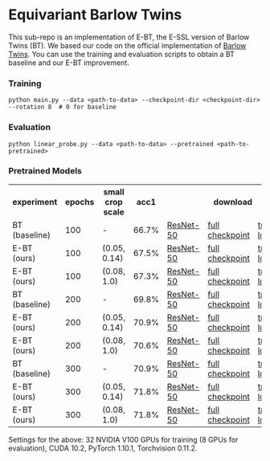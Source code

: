 # Equivariant Barlow Twins 

This sub-repo is an implementation of E-BT, the E-SSL version of Barlow Twins (BT).
We based our code on the official implementation of [Barlow Twins](https://github.com/facebookresearch/barlowtwins).
You can use the training and evaluation scripts to obtain a BT baseline and our E-BT improvement.

### Training
```
python main.py --data <path-to-data> --checkpoint-dir <checkpoint-dir> --rotation 8  # 0 for baseline
```

### Evaluation
```
python linear_probe.py --data <path-to-data> --pretrained <path-to-pretrained>
```

### Pretrained Models

<table>
  <tr>
    <th>experiment</th>
    <th>epochs</th>
    <th>small crop scale</th>
    <th>acc1</th>
    <th colspan="4">download</th>
  </tr>
  <tr>
    <td>BT (baseline)</td>
    <td>100</td>
    <td> - </td>
    <td> 66.7% </td>
    <td><a href="https://www.dropbox.com/s/kr0vuwgh824z74v/resnet50.pth">ResNet-50</a></td>
    <td><a href="https://www.dropbox.com/s/zyjacireqrlyj1j/checkpoint.pth">full checkpoint</a></td>
    <td><a href="https://www.dropbox.com/s/a2y2as699egx9tq/stats.txt">train logs</a></td>
    <td><a href="https://www.dropbox.com/s/7m575itcnkrohse/linear_probe.out">val logs</a></td>
  </tr>
  <tr>
    <td>E-BT (ours)</td>
    <td>100</td>
    <td>(0.05, 0.14) </td>
    <td>67.5%</td>
    <td><a href="https://www.dropbox.com/s/n59l1xsz8ze45f2/resnet50.pth">ResNet-50</a></td>
    <td><a href="https://www.dropbox.com/s/15t8omi4w218vfl/checkpoint.pth">full checkpoint</a></td>
    <td><a href="https://www.dropbox.com/s/0ss9k3y41jo3eb1/stats.txt">train logs</a></td>
    <td><a href="https://www.dropbox.com/s/2mugqmagg4uq1vy/linear_probe.out">val logs</a></td>
  </tr>
   <tr>
    <td>E-BT (ours)</td>
    <td>100</td>
    <td>(0.08, 1.0) </td>
    <td>67.3%</td>
    <td><a href="https://www.dropbox.com/s/tzxhhie8jz2imlm/resnet50.pth">ResNet-50</a></td>
    <td><a href="https://www.dropbox.com/s/q8wquss96nya6iq/checkpoint.pth">full checkpoint</a></td>
    <td><a href="https://www.dropbox.com/s/gyby21qqyu72a50/stats.txt">train logs</a></td>
    <td><a href="https://www.dropbox.com/s/6qnc4zz2ph567f3/linear_probe.out">val logs</a></td>
  </tr>
  <tr>
    <td>BT (baseline)</td>
    <td>200</td>
    <td> - </td>
    <td> 69.8% </td>
    <td><a href="https://www.dropbox.com/s/10bx6rfzbheyecs/resnet50.pth">ResNet-50</a></td>
    <td><a href="https://www.dropbox.com/s/vq6gh19hd909oan/checkpoint.pth">full checkpoint</a></td>    
    <td><a href="https://www.dropbox.com/s/ubcx5m30kr0459c/stats.txt">train logs</a></td>
    <td><a href="https://www.dropbox.com/s/ivqoco29dcr3uxi/linear_probe.out">val logs</a></td>
  </tr>
  <tr>
    <td>E-BT (ours)</td>
    <td>200</td>
    <td>(0.05, 0.14) </td>
    <td>70.9%</td>
    <td><a href="https://www.dropbox.com/s/uexnb6aug91v9xa/resnet50.pth">ResNet-50</a></td>
    <td><a href="https://www.dropbox.com/s/ymt3huvgupzes17/checkpoint.pth">full checkpoint</a></td>
    <td><a href="https://www.dropbox.com/s/iege8quvghc7fgd/stats.txt">train logs</a></td>
    <td><a href="https://www.dropbox.com/s/hdsc8mustvoxijr/linear_probe.out">val logs</a></td>
  </tr>
   <tr>
    <td>E-BT (ours)</td>
    <td>200</td>
    <td>(0.08, 1.0) </td>
    <td>70.6%</td>
    <td><a href="https://www.dropbox.com/s/07nftexd405psno/resnet50.pth">ResNet-50</a></td>
    <td><a href="https://www.dropbox.com/s/ucu1xbwvsyzx0l9/checkpoint.pth">full checkpoint</a></td>
    <td><a href="https://www.dropbox.com/s/jgb4olumk4u0dh2/stats.txt">train logs</a></td>
    <td><a href="https://www.dropbox.com/s/6szqzmyfqzped97/linear_probe.out">val logs</a></td>
  </tr>
  <tr>
    <td>BT (baseline)</td>
    <td>300</td>
    <td> - </td>
    <td> 70.9% </td>
    <td><a href="https://www.dropbox.com/s/nt0u90z9t1s02yn/resnet50.pth">ResNet-50</a></td>
    <td><a href="https://www.dropbox.com/s/5c5tmvy8mshnngf/checkpoint.pth">full checkpoint</a></td>    
    <td><a href="https://www.dropbox.com/s/kacdhh1kqhzkznn/stats.txt">train logs</a></td>
    <td><a href="https://www.dropbox.com/s/zcxfpwt3rn5tot0/linear_probe.out">val logs</a></td>
  </tr>
  <tr>
    <td>E-BT (ours)</td>
    <td>300</td>
    <td>(0.05, 0.14) </td>
    <td>71.8%</td>
    <td><a href="https://www.dropbox.com/s/o8f992wijz594gy/resnet50.pth">ResNet-50</a></td>
    <td><a href="https://www.dropbox.com/s/12uxwxz912mfzzz/checkpoint.pth">full checkpoint</a></td>    
    <td><a href="https://www.dropbox.com/s/nxopboudhqq4sje/stats.txt">train logs</a></td>
    <td><a href="https://www.dropbox.com/s/m21httg21guhzgl/linear_probe.out">val logs</a></td>
  </tr>
   <tr>
    <td>E-BT (ours)</td>
    <td>300</td>
    <td>(0.08, 1.0) </td>
    <td>71.8%</td>
    <td><a href="https://www.dropbox.com/s/sc6emjmg2ytmf9z/resnet50.pth">ResNet-50</a></td>
    <td><a href="https://www.dropbox.com/s/65n5tszxz0p449a/checkpoint.pth">full checkpoint</a></td>
    <td><a href="https://www.dropbox.com/s/d697cffn0j2mt9w/stats.txt">train logs</a></td>
    <td><a href="https://www.dropbox.com/s/kl4m432op6xb18u/linear_probe.out">val logs</a></td>
  </tr>
</table>

Settings for the above: 32 NVIDIA V100 GPUs for training (8 GPUs for evaluation), CUDA 10.2, PyTorch 1.10.1, Torchvision 0.11.2.
